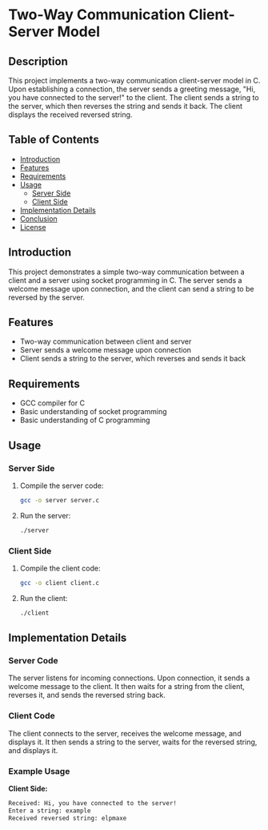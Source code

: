 # Two-Way Communication Client-Server Model

## Description
This project implements a two-way communication client-server model in C. Upon establishing a connection, the server sends a greeting message, "Hi, you have connected to the server!" to the client. The client sends a string to the server, which then reverses the string and sends it back. The client displays the received reversed string.

## Table of Contents
- [Introduction](#introduction)
- [Features](#features)
- [Requirements](#requirements)
- [Usage](#usage)
  - [Server Side](#server-side)
  - [Client Side](#client-side)
- [Implementation Details](#implementation-details)
- [Conclusion](#conclusion)
- [License](#license)

## Introduction
This project demonstrates a simple two-way communication between a client and a server using socket programming in C. The server sends a welcome message upon connection, and the client can send a string to be reversed by the server.

## Features
- Two-way communication between client and server
- Server sends a welcome message upon connection
- Client sends a string to the server, which reverses and sends it back

## Requirements
- GCC compiler for C
- Basic understanding of socket programming
- Basic understanding of C programming

## Usage

### Server Side
1. Compile the server code:
    ```sh
    gcc -o server server.c
    ```
2. Run the server:
    ```sh
    ./server
    ```

### Client Side
1. Compile the client code:
    ```sh
    gcc -o client client.c
    ```
2. Run the client:
    ```sh
    ./client
    ```

## Implementation Details
### Server Code
The server listens for incoming connections. Upon connection, it sends a welcome message to the client. It then waits for a string from the client, reverses it, and sends the reversed string back.

### Client Code
The client connects to the server, receives the welcome message, and displays it. It then sends a string to the server, waits for the reversed string, and displays it.

### Example Usage
**Client Side:**
```sh
Received: Hi, you have connected to the server!
Enter a string: example
Received reversed string: elpmaxe

